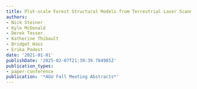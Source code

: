 ```yaml
---
title: Plot-scale Forest Structural Models from Terrestrial Laser Scanning
authors:
- Nick Steiner
- Kyle McDonald
- Derek Tesser
- Katherine Thibault
- Bridget Hass
- Erika Podest
date: '2021-01-01'
publishDate: '2025-02-07T21:39:39.784985Z'
publication_types:
- paper-conference
publication: '*AGU Fall Meeting Abstracts*'
---
```

